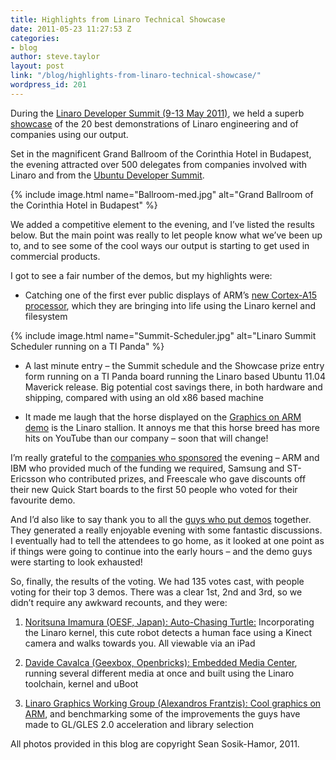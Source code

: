 ```yaml
---
title: Highlights from Linaro Technical Showcase
date: 2011-05-23 11:27:53 Z
categories:
- blog
author: steve.taylor
layout: post
link: "/blog/highlights-from-linaro-technical-showcase/"
wordpress_id: 201
---
```


During the [Linaro Developer Summit (9-13 May 2011)](https://wiki.linaro.org/Events/2011-05-LDS), we held a superb [showcase](https://wiki.linaro.org/Events/2011-05-LDS/Showcase) of the 20 best demonstrations of Linaro engineering and of companies using our output.

Set in the magnificent Grand Ballroom of the Corinthia Hotel in Budapest, the evening attracted over 500 delegates from companies involved with Linaro and from the [Ubuntu Developer Summit](http://uds.ubuntu.com/).

{% include image.html name="Ballroom-med.jpg" alt="Grand Ballroom of the Corinthia Hotel in Budapest" %}

We added a competitive element to the evening, and I’ve listed the results below. But the main point was really to let people know what we’ve been up to, and to see some of the cool ways our output is starting to get used in commercial products.

I got to see a fair number of the demos, but my highlights were:

	
  * Catching one of the first ever public displays of ARM’s [new Cortex-A15 processor](https://wiki.linaro.org/Events/2011-05-LDS/Showcase?action=AttachFile&do=view&target=Linaro-2011-05-LDS-VE_demo.pdf), which they are bringing into life using the Linaro kernel and filesystem


{% include image.html name="Summit-Scheduler.jpg" alt="Linaro Summit Scheduler running on a TI Panda" %}

	
  * A last minute entry – the Summit schedule and the Showcase prize entry form running on a TI Panda board running the Linaro based Ubuntu 11.04 Maverick release. Big potential cost savings there, in both hardware and shipping, compared with using an old x86 based machine

	
  * It made me laugh that the horse displayed on the [Graphics on ARM demo](https://wiki.linaro.org/Events/2011-05-LDS/Showcase?action=AttachFile&do=view&target=Linaro-2011-05-LDS-Graphics-WG.pdf) is the Linaro stallion. It annoys me that this horse breed has more hits on YouTube than our company – soon that will change!




I’m really grateful to the [companie](https://wiki.linaro.org/Events/2011-05-LDS/Showcase#Sponsors)[s who sponsored](https://wiki.linaro.org/Events/2011-05-LDS/Showcase#Sponsors) the evening – ARM and IBM who provided much of the funding we required, Samsung and ST-Ericsson who contributed prizes, and Freescale who gave discounts off their new Quick Start boards to the first 50 people who voted for their favourite demo.


And I’d also like to say thank you to all the [guys who put demos](https://wiki.linaro.org/Events/2011-05-LDS/Showcase#Demo_list) together. They generated a really enjoyable evening with some fantastic discussions. I eventually had to tell the attendees to go home, as it looked at one point as if things were going to continue into the early hours – and the demo guys were starting to look exhausted!

So, finally, the results of the voting. We had 135 votes cast, with people voting for their top 3 demos. There was a clear 1st, 2nd and 3rd, so we didn’t require any awkward recounts, and they were:



	
  1. [Noritsuna Imamura (OESF, Japan): Auto-Chasing Turtle:](https://wiki.linaro.org/Events/2011-05-LDS/Showcase?action=AttachFile&do=view&target=Linaro-2011-05-LDS-OESF-Turtle.pdf) Incorporating  the Linaro kernel, this cute robot detects a human face using a Kinect camera and walks towards you. All viewable via an iPad

	
  2. [Davide Cavalca (Geexbox, Openbricks): Embedded Media Center](https://wiki.linaro.org/Events/2011-05-LDS/Showcase?action=AttachFile&do=view&target=Linaro-2011-05-LDS-Geexbox.pdf), running several different media at once and built using the Linaro toolchain, kernel and uBoot

	
  3. [Linaro Graphics Working Group (Alexandros Frantzis): Cool graphics on ARM](https://wiki.linaro.org/Events/2011-05-LDS/Showcase?action=AttachFile&do=view&target=Linaro-2011-05-LDS-Graphics-WG.pdf), and benchmarking some of the improvements the guys have made to GL/GLES 2.0 acceleration and library selection


All photos provided in this blog are copyright Sean Sosik-Hamor, 2011.
